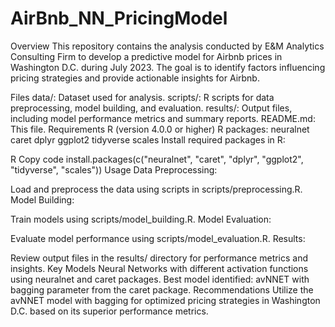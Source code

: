 # AirBnb_NN_PricingModel
Overview
This repository contains the analysis conducted by E&M Analytics Consulting Firm to develop a predictive model for Airbnb prices in Washington D.C. during July 2023. The goal is to identify factors influencing pricing strategies and provide actionable insights for Airbnb.

Files
data/: Dataset used for analysis.
scripts/: R scripts for data preprocessing, model building, and evaluation.
results/: Output files, including model performance metrics and summary reports.
README.md: This file.
Requirements
R (version 4.0.0 or higher)
R packages:
neuralnet
caret
dplyr
ggplot2
tidyverse
scales
Install required packages in R:

R
Copy code
install.packages(c("neuralnet", "caret", "dplyr", "ggplot2", "tidyverse", "scales"))
Usage
Data Preprocessing:

Load and preprocess the data using scripts in scripts/preprocessing.R.
Model Building:

Train models using scripts/model_building.R.
Model Evaluation:

Evaluate model performance using scripts/model_evaluation.R.
Results:

Review output files in the results/ directory for performance metrics and insights.
Key Models
Neural Networks with different activation functions using neuralnet and caret packages.
Best model identified: avNNET with bagging parameter from the caret package.
Recommendations
Utilize the avNNET model with bagging for optimized pricing strategies in Washington D.C. based on its superior performance metrics.
